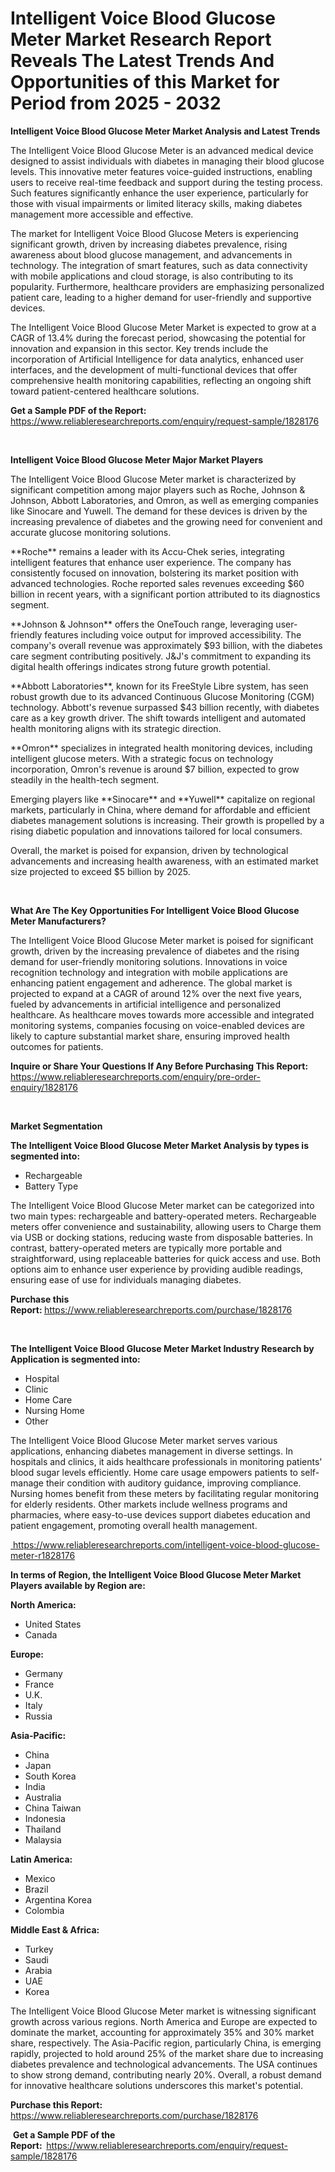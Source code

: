 <p><h1>Intelligent Voice Blood Glucose Meter Market Research Report Reveals The Latest Trends And Opportunities of this Market for Period from 2025 - 2032</h1></p><p><strong>Intelligent Voice Blood Glucose Meter Market Analysis and Latest Trends</strong></p>
<p><p>The Intelligent Voice Blood Glucose Meter is an advanced medical device designed to assist individuals with diabetes in managing their blood glucose levels. This innovative meter features voice-guided instructions, enabling users to receive real-time feedback and support during the testing process. Such features significantly enhance the user experience, particularly for those with visual impairments or limited literacy skills, making diabetes management more accessible and effective.</p><p>The market for Intelligent Voice Blood Glucose Meters is experiencing significant growth, driven by increasing diabetes prevalence, rising awareness about blood glucose management, and advancements in technology. The integration of smart features, such as data connectivity with mobile applications and cloud storage, is also contributing to its popularity. Furthermore, healthcare providers are emphasizing personalized patient care, leading to a higher demand for user-friendly and supportive devices.</p><p>The Intelligent Voice Blood Glucose Meter Market is expected to grow at a CAGR of 13.4% during the forecast period, showcasing the potential for innovation and expansion in this sector. Key trends include the incorporation of Artificial Intelligence for data analytics, enhanced user interfaces, and the development of multi-functional devices that offer comprehensive health monitoring capabilities, reflecting an ongoing shift toward patient-centered healthcare solutions.</p></p>
<p><strong>Get a Sample PDF of the Report:&nbsp;</strong> <a href="https://www.reliableresearchreports.com/enquiry/request-sample/1828176?utm_campaign=3111&utm_medium=2&utm_source=Github&utm_content=ia&utm_term=14042025&utm_id=intelligent-voice-blood-glucose-meter">https://www.reliableresearchreports.com/enquiry/request-sample/1828176</a></p>
<p>&nbsp;</p>
<p><strong>Intelligent Voice Blood Glucose Meter Major Market Players</strong></p>
<p><p>The Intelligent Voice Blood Glucose Meter market is characterized by significant competition among major players such as Roche, Johnson & Johnson, Abbott Laboratories, and Omron, as well as emerging companies like Sinocare and Yuwell. The demand for these devices is driven by the increasing prevalence of diabetes and the growing need for convenient and accurate glucose monitoring solutions.</p><p>**Roche** remains a leader with its Accu-Chek series, integrating intelligent features that enhance user experience. The company has consistently focused on innovation, bolstering its market position with advanced technologies. Roche reported sales revenues exceeding $60 billion in recent years, with a significant portion attributed to its diagnostics segment.</p><p>**Johnson & Johnson** offers the OneTouch range, leveraging user-friendly features including voice output for improved accessibility. The company's overall revenue was approximately $93 billion, with the diabetes care segment contributing positively. J&J's commitment to expanding its digital health offerings indicates strong future growth potential.</p><p>**Abbott Laboratories**, known for its FreeStyle Libre system, has seen robust growth due to its advanced Continuous Glucose Monitoring (CGM) technology. Abbott's revenue surpassed $43 billion recently, with diabetes care as a key growth driver. The shift towards intelligent and automated health monitoring aligns with its strategic direction.</p><p>**Omron** specializes in integrated health monitoring devices, including intelligent glucose meters. With a strategic focus on technology incorporation, Omron's revenue is around $7 billion, expected to grow steadily in the health-tech segment.</p><p>Emerging players like **Sinocare** and **Yuwell** capitalize on regional markets, particularly in China, where demand for affordable and efficient diabetes management solutions is increasing. Their growth is propelled by a rising diabetic population and innovations tailored for local consumers.</p><p>Overall, the market is poised for expansion, driven by technological advancements and increasing health awareness, with an estimated market size projected to exceed $5 billion by 2025.</p></p>
<p>&nbsp;</p>
<p><strong>What Are The Key Opportunities For Intelligent Voice Blood Glucose Meter Manufacturers?</strong></p>
<p><p>The Intelligent Voice Blood Glucose Meter market is poised for significant growth, driven by the increasing prevalence of diabetes and the rising demand for user-friendly monitoring solutions. Innovations in voice recognition technology and integration with mobile applications are enhancing patient engagement and adherence. The global market is projected to expand at a CAGR of around 12% over the next five years, fueled by advancements in artificial intelligence and personalized healthcare. As healthcare moves towards more accessible and integrated monitoring systems, companies focusing on voice-enabled devices are likely to capture substantial market share, ensuring improved health outcomes for patients.</p></p>
<p><strong>Inquire or Share Your Questions If Any Before Purchasing This Report:</strong> <a href="https://www.reliableresearchreports.com/enquiry/pre-order-enquiry/1828176?utm_campaign=3111&utm_medium=2&utm_source=Github&utm_content=ia&utm_term=14042025&utm_id=intelligent-voice-blood-glucose-meter">https://www.reliableresearchreports.com/enquiry/pre-order-enquiry/1828176</a></p>
<p>&nbsp;</p>
<p><strong>Market Segmentation</strong></p>
<p><strong>The Intelligent Voice Blood Glucose Meter Market Analysis by types is segmented into:</strong></p>
<p><ul><li>Rechargeable</li><li>Battery Type</li></ul></p>
<p><p>The Intelligent Voice Blood Glucose Meter market can be categorized into two main types: rechargeable and battery-operated meters. Rechargeable meters offer convenience and sustainability, allowing users to Charge them via USB or docking stations, reducing waste from disposable batteries. In contrast, battery-operated meters are typically more portable and straightforward, using replaceable batteries for quick access and use. Both options aim to enhance user experience by providing audible readings, ensuring ease of use for individuals managing diabetes.</p></p>
<p><strong>Purchase this Report:&nbsp;</strong><a href="https://www.reliableresearchreports.com/purchase/1828176?utm_campaign=3111&utm_medium=2&utm_source=Github&utm_content=ia&utm_term=14042025&utm_id=intelligent-voice-blood-glucose-meter">https://www.reliableresearchreports.com/purchase/1828176</a></p>
<p>&nbsp;</p>
<p><strong>The Intelligent Voice Blood Glucose Meter Market Industry Research by Application is segmented into:</strong></p>
<p><ul><li>Hospital</li><li>Clinic</li><li>Home Care</li><li>Nursing Home</li><li>Other</li></ul></p>
<p><p>The Intelligent Voice Blood Glucose Meter market serves various applications, enhancing diabetes management in diverse settings. In hospitals and clinics, it aids healthcare professionals in monitoring patients' blood sugar levels efficiently. Home care usage empowers patients to self-manage their condition with auditory guidance, improving compliance. Nursing homes benefit from these meters by facilitating regular monitoring for elderly residents. Other markets include wellness programs and pharmacies, where easy-to-use devices support diabetes education and patient engagement, promoting overall health management.</p></p>
<p><a href="https://www.reliableresearchreports.com/intelligent-voice-blood-glucose-meter-r1828176?utm_campaign=3111&utm_medium=2&utm_source=Github&utm_content=ia&utm_term=14042025&utm_id=intelligent-voice-blood-glucose-meter">&nbsp;https://www.reliableresearchreports.com/intelligent-voice-blood-glucose-meter-r1828176</a></p>
<p><strong>In terms of Region, the Intelligent Voice Blood Glucose Meter Market Players available by Region are:</strong></p>
<p>
    <p> <strong> North America: </strong>
        <ul>
            <li>United States</li>
            <li>Canada</li>
        </ul>
        </p> 
    <p> <strong> Europe: </strong>
        <ul>
            <li>Germany</li>
            <li>France</li>
            <li>U.K.</li>
            <li>Italy</li>
            <li>Russia</li>
        </ul>
        </p> 
    <p> <strong> Asia-Pacific: </strong>
        <ul>
            <li>China</li>
            <li>Japan</li>
            <li>South Korea</li>
            <li>India</li>
            <li>Australia</li>
            <li>China Taiwan</li>
            <li>Indonesia</li>
            <li>Thailand</li>
            <li>Malaysia</li>
        </ul>
        </p> 
    <p> <strong> Latin America: </strong>
        <ul>
            <li>Mexico</li>
            <li>Brazil</li>
            <li>Argentina Korea</li>
            <li>Colombia</li>
        </ul>
        </p> 
    <p> <strong> Middle East & Africa: </strong>
        <ul>
            <li>Turkey</li>
            <li>Saudi</li>
            <li>Arabia</li>
            <li>UAE</li>
            <li>Korea</li>
        </ul>
    </p>
    </p>
<p><p>The Intelligent Voice Blood Glucose Meter market is witnessing significant growth across various regions. North America and Europe are expected to dominate the market, accounting for approximately 35% and 30% market share, respectively. The Asia-Pacific region, particularly China, is emerging rapidly, projected to hold around 25% of the market share due to increasing diabetes prevalence and technological advancements. The USA continues to show strong demand, contributing nearly 20%. Overall, a robust demand for innovative healthcare solutions underscores this market's potential.</p></p>
<p><strong>Purchase this Report: </strong><a href="https://www.reliableresearchreports.com/purchase/1828176?utm_campaign=3111&utm_medium=2&utm_source=Github&utm_content=ia&utm_term=14042025&utm_id=intelligent-voice-blood-glucose-meter">https://www.reliableresearchreports.com/purchase/1828176</a></p>
<p>&nbsp;<strong>Get a Sample PDF of the Report:&nbsp;&nbsp;</strong><a href="https://www.reliableresearchreports.com/enquiry/request-sample/1828176?utm_campaign=3111&utm_medium=2&utm_source=Github&utm_content=ia&utm_term=14042025&utm_id=intelligent-voice-blood-glucose-meter">https://www.reliableresearchreports.com/enquiry/request-sample/1828176</a></p>
<p><strong></strong></p>
<p><p></p><p></p><p></p></p>